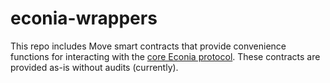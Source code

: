 # econia-wrappers

This repo includes Move smart contracts that provide convenience functions for interacting with the [core Econia protocol](https://github.com/econia-labs/econia). These contracts are provided as-is without audits (currently).
